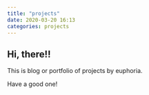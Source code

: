 ```yaml
---
title: "projects"
date: 2020-03-20 16:13
categories: projects
---
```


## Hi, there!!

This is blog or portfolio of projects by euphoria.

Have a good one!
